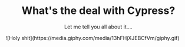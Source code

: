 <h1 align="center">What's the deal with Cypress?</h1>
<p align="center">Let me tell you all about it....</p>
![Holy shit](https://media.giphy.com/media/13hFHjXJEBCfVm/giphy.gif)
